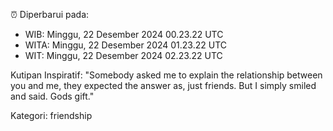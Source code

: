 ⏰ Diperbarui pada:
- WIB: Minggu, 22 Desember 2024 00.23.22 UTC
- WITA: Minggu, 22 Desember 2024 01.23.22 UTC
- WIT: Minggu, 22 Desember 2024 02.23.22 UTC

Kutipan Inspiratif:
"Somebody asked me to explain the relationship between you and me, they expected the answer as, just friends. But I simply smiled and said. Gods gift."


Kategori: friendship

